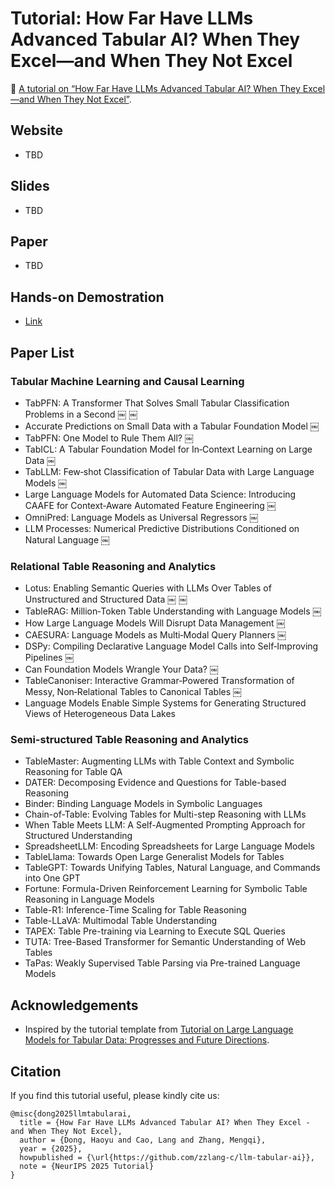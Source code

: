 # Tutorial: How Far Have LLMs Advanced Tabular AI? When They Excel—and When They Not Excel

🌟 [A tutorial on “How Far Have LLMs Advanced Tabular AI? When They Excel—and When They Not Excel”]().

## Website
- TBD

## Slides
- TBD

## Paper
- TBD

## Hands-on Demostration

- [Link](https://github.com/zzlang-c/llm-tabular-ai/tree/main/hands-on-demo)

## Paper List

### Tabular Machine Learning and Causal Learning

- TabPFN: A Transformer That Solves Small Tabular Classification Problems in a Second  ￼ ￼
- Accurate Predictions on Small Data with a Tabular Foundation Model  ￼
- TabPFN: One Model to Rule Them All?  ￼
- TabICL: A Tabular Foundation Model for In‑Context Learning on Large Data  ￼
- TabLLM: Few‑shot Classification of Tabular Data with Large Language Models  ￼
- Large Language Models for Automated Data Science: Introducing CAAFE for Context‑Aware Automated Feature Engineering  ￼
- OmniPred: Language Models as Universal Regressors  ￼
- LLM Processes: Numerical Predictive Distributions Conditioned on Natural Language  ￼

### Relational Table Reasoning and Analytics

- Lotus: Enabling Semantic Queries with LLMs Over Tables of Unstructured and Structured Data  ￼ ￼
- TableRAG: Million‑Token Table Understanding with Language Models  ￼
- How Large Language Models Will Disrupt Data Management  ￼
- CAESURA: Language Models as Multi‑Modal Query Planners  ￼
- DSPy: Compiling Declarative Language Model Calls into Self‑Improving Pipelines  ￼
- Can Foundation Models Wrangle Your Data?  ￼
- TableCanoniser: Interactive Grammar‑Powered Transformation of Messy, Non‑Relational Tables to Canonical Tables  ￼
- Language Models Enable Simple Systems for Generating Structured Views of Heterogeneous Data Lakes

### Semi-structured Table Reasoning and Analytics 

- TableMaster: Augmenting LLMs with Table Context and Symbolic Reasoning for Table QA
- DATER: Decomposing Evidence and Questions for Table-based Reasoning
- Binder: Binding Language Models in Symbolic Languages
- Chain-of-Table: Evolving Tables for Multi-step Reasoning with LLMs
- When Table Meets LLM: A Self-Augmented Prompting Approach for Structured Understanding
- SpreadsheetLLM: Encoding Spreadsheets for Large Language Models
- TableLlama: Towards Open Large Generalist Models for Tables
- TableGPT: Towards Unifying Tables, Natural Language, and Commands into One GPT
- Fortune: Formula-Driven Reinforcement Learning for Symbolic Table Reasoning in Language Models
- Table-R1: Inference-Time Scaling for Table Reasoning
- Table-LLaVA: Multimodal Table Understanding
- TAPEX: Table Pre-training via Learning to Execute SQL Queries
- TUTA: Tree-Based Transformer for Semantic Understanding of Web Tables
- TaPas: Weakly Supervised Table Parsing via Pre-trained Language Models

## Acknowledgements

* Inspired by the tutorial template from [Tutorial on Large Language Models for Tabular Data: Progresses and Future Directions](https://github.com/HaoAreYuDong/Large-Language-Models-for-Tabular-Data/).

## Citation

If you find this tutorial useful, please kindly cite us:

```
@misc{dong2025llmtabularai,
  title = {How Far Have LLMs Advanced Tabular AI? When They Excel - and When They Not Excel},
  author = {Dong, Haoyu and Cao, Lang and Zhang, Mengqi},
  year = {2025},
  howpublished = {\url{https://github.com/zzlang-c/llm-tabular-ai}},
  note = {NeurIPS 2025 Tutorial}
}
```
